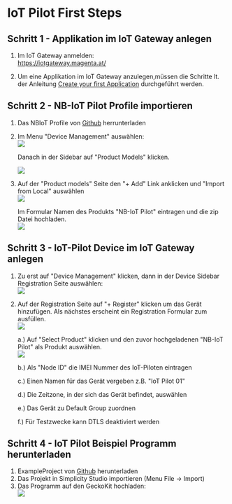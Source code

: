 # IoT Pilot First Steps

## Schritt 1 - Applikation im IoT Gateway anlegen

1. Im IoT Gateway anmelden:</br>
   https://iotgateway.magenta.at/</br>

2. Um eine Applikation im IoT Gateway anzulegen,müssen die Schritte lt. der Anleitung [Create your first Application][create1App_link] durchgeführt werden.

## Schritt 2 - NB-IoT Pilot Profile importieren

1. Das NBIoT Profile von [Github][profileLink] herrunterladen
2. Im Menu "Device Management" auswählen: <br>
    ![][selectDeviceMgmt]

    Danach in der Sidebar auf "Product Models" klicken.

    ![][go2ProductModels]

3. Auf der "Product models" Seite den "+ Add" Link anklicken und "Import from Local" auswählen <br>
    ![][importLocal]

    Im Formular Namen des Produkts "NB-IoT Pilot" eintragen und die zip Datei hochladen. <br>
    ![][importWindow]

## Schritt 3 - IoT-Pilot Device im IoT Gateway anlegen

1. Zu erst auf "Device Management" klicken, dann in der Device Sidebar Registration Seite auswählen: <br>
![][selectReg]
2. Auf der Registration Seite auf "+ Register" klicken um das Gerät hinzufügen. Als nächstes erscheint ein Registration Formular zum ausfüllen. <br>
![][registerDevice]

    a.) Auf "Select Product" klicken und den zuvor hochgeladenen "NB-IoT Pilot" als Produkt auswählen. <br> ![][iotPilotIcon]  

    b.) Als "Node ID" die IMEI Nummer des IoT-Piloten eintragen  

    c.) Einen Namen für das Gerät vergeben z.B. "IoT Pilot 01"  

    d.) Die Zeitzone, in der sich das Gerät befindet, auswählen  

    e.) Das Gerät zu Default Group zuordnen  

    f.) Für Testzwecke kann DTLS deaktiviert werden  

## Schritt 4 - IoT Pilot Beispiel Programm herunterladen

1. ExampleProject von [Github][exampleLink] herunterladen
2. Das Projekt in Simplicity Studio importieren (Menu File -> Import)
3. Das Programm auf den GeckoKit hochladen: 
<br> ![][runProject]


[selectDeviceMgmt]: ../pics/select_device_mgmt.png
[selectReg]: ../pics/devices_devreg.png
[iotPilotIcon]: ../pics/NBIotPilot_Product_Icon.png
[registerDevice]: ../pics/register_device.png
[go2ProductModels]: ../pics/select_productModels.png
[importLocal]: ../pics/import_from_local.png
[importWindow]: ../pics/import_window.png
[runProject]: ../pics/run_project.png

[create1App_link]: https://magentabusiness.github.io/IoT-Quickstart/#/01_Create_first_Application

[profileLink]: ./docs/06_code_examples/Profile/NB-IoT_Pilot_v1.0.zip
[exampleLink]: ./docs/06_code_examples/ExampleProject.zip